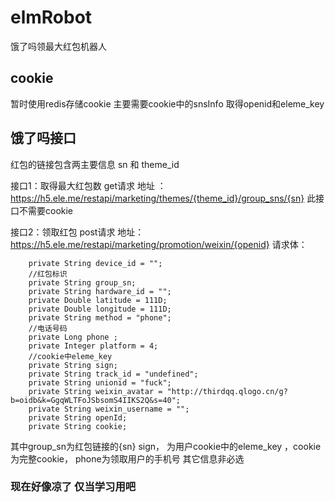 # elmRobot
饿了吗领最大红包机器人

## cookie
暂时使用redis存储cookie
主要需要cookie中的snsInfo 取得openid和eleme_key

## 饿了吗接口
红包的链接包含两主要信息 sn 和 theme_id

接口1：取得最大红包数 get请求 
地址 ：https://h5.ele.me/restapi/marketing/themes/{theme_id}/group_sns/{sn}
此接口不需要cookie 

接口2：领取红包 post请求 
地址：https://h5.ele.me/restapi/marketing/promotion/weixin/{openid}
请求体：
```
    private String device_id = "";
    //红包标识
    private String group_sn;
    private String hardware_id = "";
    private Double latitude = 111D;
    private Double longitude = 111D;
    private String method = "phone";
    //电话号码
    private Long phone ;
    private Integer platform = 4;
    //cookie中eleme_key
    private String sign;
    private String track_id = "undefined";
    private String unionid = "fuck";
    private String weixin_avatar = "http://thirdqq.qlogo.cn/g?b=oidb&k=GgqWLTFoJSbsomS4IIKS2Q&s=40";
    private String weixin_username = "";
    private String openId;
    private String cookie;
```
其中group_sn为红包链接的{sn}  sign， 为用户cookie中的eleme_key ，cookie为完整cookie， phone为领取用户的手机号
其它信息非必选

### 现在好像凉了 仅当学习用吧
    
